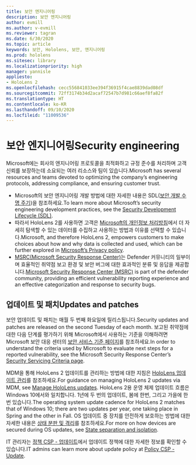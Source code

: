 ```yaml
---
title: 보안 엔지니어링
description: 보안 엔지니어링
author: evmill
ms.author: v-evmill
ms.reviewer: tagran
ms.date: 6/30/2020
ms.topic: article
keywords: 보안, Hololens, 보안, 엔지니어링
ms.prod: hololens
ms.sitesec: library
ms.localizationpriority: high
manager: yannisle
appliesto:
- HoloLens 2
ms.openlocfilehash: cecc556841033ee394f36915f4cae8839dad08df
ms.sourcegitcommit: 72ff3174b34d2acaf72547b7d981c66aef8fa82f
ms.translationtype: HT
ms.contentlocale: ko-KR
ms.lasthandoff: 09/10/2020
ms.locfileid: "11009536"
---
```

# <span data-ttu-id="1781b-104">보안 엔지니어링</span><span class="sxs-lookup"><span data-stu-id="1781b-104">Security engineering</span></span>

<span data-ttu-id="1781b-105">Microsoft에는 회사의 엔지니어링 프로토콜을 최적화하고 규정 준수를 처리하며 고객 신뢰를 보장하는데 소요되는 여러 리소스와 팀이 있습니다.</span><span class="sxs-lookup"><span data-stu-id="1781b-105">Microsoft has several resources and teams devoted to optimizing the company’s engineering protocols, addressing compliance, and ensuring customer trust.</span></span> 

  * <span data-ttu-id="1781b-106">Microsoft의 보안 엔지니어링 개발 방법에 대한 자세한 내용은 SDL([보안 개발 수명 주기](https://www.microsoft.com/securityengineering/sdl))을 참조하세요.</span><span class="sxs-lookup"><span data-stu-id="1781b-106">To learn more about Microsoft’s security engineering development practices, see the [Security Development Lifecycle (SDL)](https://www.microsoft.com/securityengineering/sdl).</span></span>
  * <span data-ttu-id="1781b-107">따라서 HoloLens 2를 사용하면 고객은 [Microsoft의 개인정보 처리방침](https://privacy.microsoft.com/)에서 더 자세히 탐색할 수 있는 데이터를 수집하고 사용하는 방법과 이유를 선택할 수 있습니다.</span><span class="sxs-lookup"><span data-stu-id="1781b-107">Microsoft, and therefore HoloLens 2, empowers customers to make choices about how and why data is collected and used, which can be further explored in [Microsoft’s Privacy policy](https://privacy.microsoft.com/).</span></span> 
  * <span data-ttu-id="1781b-108">[MSRC(Microsoft Security Response Center)](https://www.microsoft.com/msrc)는 Defender 커뮤니티의 일부이며 효율적인 취약점 보고 환경 및 보안 버그에 대한 효과적인 분류 및 응답을 제공합니다.</span><span class="sxs-lookup"><span data-stu-id="1781b-108">[Microsoft Security Response Center (MSRC)](https://www.microsoft.com/msrc) is part of the defender community, providing an efficient vulnerability reporting experience and an effective categorization and response to security bugs.</span></span> 

## <span data-ttu-id="1781b-109">업데이트 및 패치</span><span class="sxs-lookup"><span data-stu-id="1781b-109">Updates and patches</span></span>

<span data-ttu-id="1781b-110">보안 업데이트 및 패치는 매월 두 번째 화요일에 릴리스됩니다.</span><span class="sxs-lookup"><span data-stu-id="1781b-110">Security updates and patches are released on the second Tuesday of each month.</span></span> <span data-ttu-id="1781b-111">보고된 취약점에 대한 다음 단계를 평가하기 위해 Microsoft에서 사용하는 기준을 이해하려면 Microsoft 보안 대응 센터의 [보안 서비스 기준 페이지](https://www.microsoft.com/msrc/windows-security-servicing-criteria)를 참조하세요.</span><span class="sxs-lookup"><span data-stu-id="1781b-111">In order to understand the criteria used by Microsoft to evaluate next steps for a reported vulnerability, see the Microsoft Security Response Center’s [Security Servicing Criteria page](https://www.microsoft.com/msrc/windows-security-servicing-criteria).</span></span> 

<span data-ttu-id="1781b-112">MDM을 통해 HoloLens 2 업데이트를 관리하는 방법에 대한 지침은 [HoloLens 업데이트 관리](https://docs.microsoft.com/hololens/hololens-updates)를 참조하세요.</span><span class="sxs-lookup"><span data-stu-id="1781b-112">For guidance on managing HoloLens 2 updates via MDM, see [Manage HoloLens updates](https://docs.microsoft.com/hololens/hololens-updates).</span></span> <span data-ttu-id="1781b-113">HoloLens 2용 운영 체제 업데이트 흐름은 Windows 10에서와 일치합니다. 1년에 두 번의 업데이트, 봄에 한번, 그리고 가을에 한번 있습니다.</span><span class="sxs-lookup"><span data-stu-id="1781b-113">The operating system update cadence for HoloLens 2 matches that of Windows 10; there are two updates per year, one taking place in Spring and the other in Fall.</span></span> <span data-ttu-id="1781b-114">OS 업데이트 중 장치를 안전하게 보호하는 방법에 대한 자세한 내용은 [상태 분판 및 격리](security-state-separation-isolation.md)를 참조하세요.</span><span class="sxs-lookup"><span data-stu-id="1781b-114">For more on how devices are secured during OS updates, see [State separation and isolation](security-state-separation-isolation.md).</span></span> 

<span data-ttu-id="1781b-115">IT 관리자는 [정책 CSP - 업데이트](https://docs.microsoft.com/windows/client-management/mdm/policy-csp-update)에서 업데이트 정책에 대한 자세한 정보를 확인할 수 있습니다.</span><span class="sxs-lookup"><span data-stu-id="1781b-115">IT admins can learn more about update policy at [Policy CSP - Update](https://docs.microsoft.com/windows/client-management/mdm/policy-csp-update).</span></span> 
